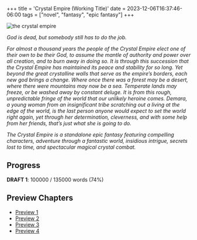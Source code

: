 +++
title = 'Crystal Empire (Working Title)'
date = 2023-12-06T16:37:46-06:00
tags = ["novel", "fantasy", "epic fantasy"]
+++

![the crystal empire](/images/crystal-empire-logo.png)

*God is dead, but somebody still has to do the job.*

*For almost a thousand years the people of the Crystal Empire elect one of their own to be their God, to assume the mantle of authority and power over all creation, and to burn away in doing so.  It is through this succession that the Crystal Empire has maintained its peace and stability for so long.  Yet beyond the great crystalline walls that serve as the empire’s borders, each new god brings a change.  Where once there was a forest may be a desert, where there were mountains may now be a sea.  Temperate lands may freeze, or be washed away by constant deluge.  It is from this rough, unpredictable fringe of the world that our unlikely heroine comes.  Demara, a young woman from an insignificant tribe scratching out a living at the edge of the world, is the last person anyone would expect to set the world right again, yet through her determination, cleverness, and with some help from her friends, that’s just what she is going to do.*

*The Crystal Empire is a standalone epic fantasy featuring compelling characters, adventure through a fantastic world, insidious intrigue, secrets lost to time, and spectacular magical crystal combat.*

## Progress

**DRAFT 1**: 100000 / 135000 words (74%)

## Preview Chapters

* [Preview 1](/posts/2024-crystal-empire-preview-1)
* [Preview 2](/posts/2024-crystal-empire-preview-2)
* [Preview 3](/posts/2024-crystal-empire-preview-3)
* [Preview 4](/posts/2024-crystal-empire-preview-4)